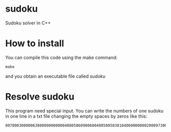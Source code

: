 # sudoku
Sudoku solver in C++
# How to install
You can compile this code using the make command:
```
make
```
and you obtain an executable file called *sudoku*
# Resolve sudoku
This program need special input. You can write the numbers of one sudoku in one line in a txt file changing the empty spaces by zeros like this:
```
007000300000638000900000004080506090060040050050301040600000002000973000005000900
```
